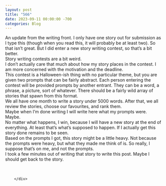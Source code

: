 ```yaml
---
layout: post
title: "566"
date: 2023-09-11 00:00:00 -700
categories: Blog
---
```


<div class="blog-content">
				<div class="paragraph"><span><span>An update from the writing front. I only have one story out for submission as I type this (though when you read this, it will probably be at least two). So that isn&rsquo;t great. But I did enter a new story writing contest, so that&rsquo;s a bit better.&nbsp;</span></span><br><span></span><span><span>Story writing contests are a bit weird.</span></span><br><span></span><span><span>I don&rsquo;t actually care that much about how my story places in the contest. I am more concerned with the motivation and the deadline.</span></span><br><span></span><span><span>This contest is a Halloween-ish thing with no particular theme, but you are given two prompts that can be fairly abstract. Each person entering the contest will be provided prompts by another entrant. They can be a word, a phrase, a picture, sort of whatever. There should be a fairly wild array of stories that spawn from this format.</span></span><br><span></span><span><span>We all have one month to write a story under 5000 words. After that, we all review the stories, choose our favourites, and rank them.</span></span><br><span></span><span><span>Maybe when I&rsquo;m done writing I will write here what my prompts were. Maybe.</span></span><br><span></span><span><span>No matter what happens, I win, because I will have a new story at the end of everything. At least that&rsquo;s what&rsquo;s supposed to happen. If I actually get this story done remains to be seen.</span></span><br><span></span><span><span>Based on the prompts I got, this story might be a little heavy. Not because the prompts were heavy, but what they made me think of is. So really, I suppose that&rsquo;s on me, and not the prompts.</span></span><br><span></span><span><span>I took a few minutes out of writing that story to write this post. Maybe I should get back to the story.</span></span><br><span></span><br>&#8203;</div>

		</div>
        